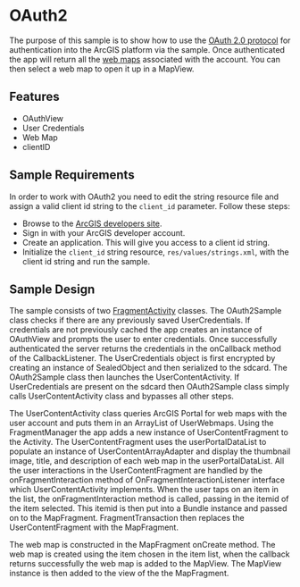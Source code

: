 # OAuth2
The purpose of this sample is to show how to use the [OAuth 2.0 protocol](https://developers.arcgis.com/en/authentication/user-logins.html) for authentication into the ArcGIS platform via the sample.  Once authenticated the app will return all the [web maps](http://resources.arcgis.com/en/help/arcgisonline/index.html#/What_is_an_ArcGIS_web_map/010q000000m4000000/) associated with the account.  You can then select a web map to open it up in a MapView. 

## Features
* OAuthView
* User Credentials
* Web Map
* clientID

## Sample Requirements
In order to work with OAuth2 you need to edit the string resource file and assign a valid client id string to the ```client_id``` parameter. Follow these steps:

- Browse to the [ArcGIS developers site](https://developers.arcgis.com).
- Sign in with your ArcGIS developer account.
- Create an application. This will give you access to a client id string.
- Initialize the ```client_id``` string resource, ```res/values/strings.xml```, with the client id string and run the sample. 

## Sample Design 
The sample consists of two [FragmentActivity](http://developer.android.com/reference/android/support/v4/app/FragmentActivity.html) classes. The OAuth2Sample class checks if there are any previously saved UserCredentials. If credentials are not previously cached the app creates an instance of OAuthView and prompts the user to enter credentials. Once successfully authenticated the server returns the credentials in the onCallback method of the CallbackListener. The UserCredentials object is first encrypted by creating an instance of SealedObject and then serialized to the sdcard. The OAuth2Sample class then launches the UserContentActivity. If UserCredentials are present on the sdcard then OAuth2Sample class
simply calls UserContentActivity class and bypasses all other steps.

The UserContentActivity class queries ArcGIS Portal for web maps with the user account and puts them in an ArrayList of UserWebmaps. Using the FragmentManager the app adds a new instance of UserContentFragment to the Activity. The UserContentFragment uses the userPortalDataList to populate an instance of UserContentArrayAdapter and display the thumbnail image, title, and description of each web map in the userPortalDataList. All the user interactions in the UserContentFragment are handled by the onFragmentInteraction method of OnFragmentInteractionListener interface which UserContentActivity implements. When the user taps on an item in the list, the onFragmentInteraction method is called, passing in the itemid of the item selected. This itemid is then put into a Bundle instance and passed on to the MapFragment. FragmentTransaction then replaces the UserContentFragment with the MapFragment.

The web map is constructed in the MapFragment onCreate method. The web map is created using the item chosen in the item list, when the callback returns successfully the web map is added to the MapView. The MapView instance is then added to the view of the the MapFragment.



